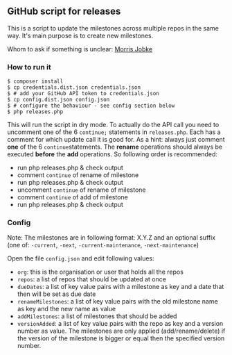 ## GitHub script for releases

This is a script to update the milestones across multiple repos
in the same way. It's main purpose is to create new milestones.

Whom to ask if something is unclear: [Morris Jobke](https://github.com/morrisjobke)

### How to run it

```
$ composer install
$ cp credentials.dist.json credentials.json
$ # add your GitHub API token to credentials.json
$ cp config.dist.json config.json
$ # configure the behaviour - see config section below
$ php releases.php
```

This will run the script in dry mode. To actually do the API call you need to uncomment one of the 6 `continue;` statements in `releases.php`. Each has a comment for which update call it is good for. As a hint: always just comment **one** of the 6 `continue`statements. The **rename** operations should always be executed **before** the **add** operations. So following order is recommended:

* run php releases.php & check output
* comment `continue` of rename of milestone
* run php releases.php & check output
* uncomment `continue` of rename of milestone
* comment `continue` of add of milestone
* run php releases.php & check output

### Config

Note: The milestones are in following format: X.Y.Z and an optional suffix (one of: `-current`, `-next`, `-current-maintenance`, `-next-maintenance`)


Open the file `config.json` and edit following values:

* `org`: this is the organisation or user that holds all the repos
* `repos`: a list of repos that should be updated at once
* `dueDates`: a list of key value pairs with a milestone as key and a date that then will be set as due date
* `renameMilestones`: a list of key value pairs with the old milestone name as key and the new name as value
* `addMilestones`: a list of milestones that should be added
* `versionAdded`: a list of key value pairs with the repo as key and a version number as value. The milestones are only applied (add/rename/delete) if the version of the milestone is bigger or equal then the specified version number.

